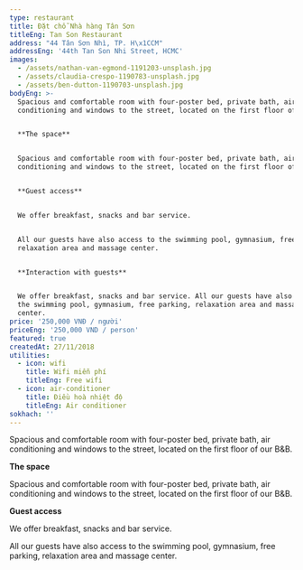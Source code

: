 ```yaml
---
type: restaurant
title: Đặt chỗ Nhà hàng Tân Sơn
titleEng: Tan Son Restaurant
address: "44 Tân Sơn Nhì, TP. H\x1CCM"
addressEng: '44th Tan Son Nhi Street, HCMC'
images:
  - /assets/nathan-van-egmond-1191203-unsplash.jpg
  - /assets/claudia-crespo-1190783-unsplash.jpg
  - /assets/ben-dutton-1190703-unsplash.jpg
bodyEng: >-
  Spacious and comfortable room with four-poster bed, private bath, air
  conditioning and windows to the street, located on the first floor of our B&B.


  **The space**


  Spacious and comfortable room with four-poster bed, private bath, air
  conditioning and windows to the street, located on the first floor of our B&B.


  **Guest access**


  We offer breakfast, snacks and bar service.


  All our guests have also access to the swimming pool, gymnasium, free parking,
  relaxation area and massage center.


  **Interaction with guests**


  We offer breakfast, snacks and bar service. All our guests have also access to
  the swimming pool, gymnasium, free parking, relaxation area and massage
  center.
price: '250,000 VNĐ / người'
priceEng: '250,000 VND / person'
featured: true
createdAt: 27/11/2018
utilities:
  - icon: wifi
    title: Wifi miễn phí
    titleEng: Free wifi
  - icon: air-conditioner
    title: Điều hoà nhiệt độ
    titleEng: Air conditioner
sokhach: ''
---
```

Spacious and comfortable room with four-poster bed, private bath, air conditioning and windows to the street, located on the first floor of our B&B.

**The space**

Spacious and comfortable room with four-poster bed, private bath, air conditioning and windows to the street, located on the first floor of our B&B.

**Guest access**

We offer breakfast, snacks and bar service.

All our guests have also access to the swimming pool, gymnasium, free parking, relaxation area and massage center.

